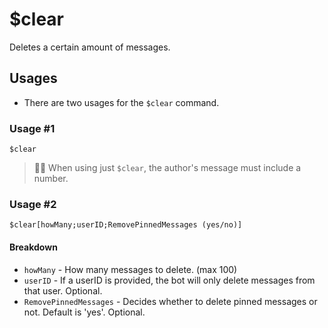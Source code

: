 # $clear
Deletes a certain amount of messages.

## Usages
- There are two usages for the `$clear` command.

### Usage #1
```
$clear
```
> 🧙‍♂️ When using just `$clear`, the author's message must include a number.

### Usage #2
```
$clear[howMany;userID;RemovePinnedMessages (yes/no)]
```

#### Breakdown
- `howMany` - How many messages to delete. (max 100)
- `userID` - If a userID is provided, the bot will only delete messages from that user. Optional.
- `RemovePinnedMessages` - Decides whether to delete pinned messages or not. Default is 'yes'. Optional.
